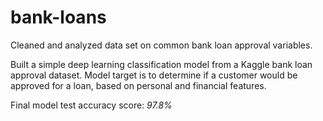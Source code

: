 # bank-loans

Cleaned and analyzed data set on common bank loan approval variables.

Built a simple deep learning classification model from a Kaggle bank loan approval dataset. 
Model target is to determine if a customer would be approved for a loan, based on personal and financial features.

Final model test accuracy score: *97.8%*
